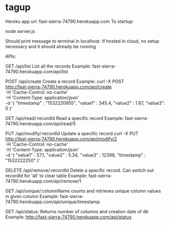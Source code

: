 # tagup
Heroku app url: fast-sierra-74790.herokuapp.com
To startup:

node server.js

Should print message to terminal in localhost.
If hosted in cloud, no setup necessary and it should already be running

APIs:

GET /api/listList all the records
Example: fast-sierra-74790.herokuapp.com/api/list
POST /api/createCreate a record
Example: 
curl -X POST \
  http://fast-sierra-74790.herokuapp.com/api/create \
  -H 'Cache-Control: no-cache' \
  -H 'Content-Type: application/json' \
  -d '{
	"timestamp" : "1532220955",
	"value1" : 345.4,
	"value2" : 1.67,
    "value3": 0
}'
GET /api/read/:recordIdRead a specific record
Example: fast-sierra-74790.herokuapp.com/api/read/5
PUT /api/modify/:recordIdUpdate a specific record
curl -X PUT \
  http://fast-sierra-74790.herokuapp.com/api/modify/2 \
  -H 'Cache-Control: no-cache' \
  -H 'Content-Type: application/json' \
  -d '{
	"value1" : 57.1,
	"value2" : 5.34,
	"value3" : 12398,
	"timestamp" : "1532222250"
}'
DELETE /api/remove/:recordIdDelete a specific record. Can switch out recordId for ‘all’ to clear table
Example: fast-sierra-74790.herokuapp.com/api/remove/1

GET /api/unique/:columnName
counts and retrieves unique column values in given column
Example: fast-sierra-74790.herokuapp.com/api/unique/timestamp

GET /api/status:
Returns number of columns and creation date of db
Example: http://fast-sierra-74790.herokuapp.com/api/status

